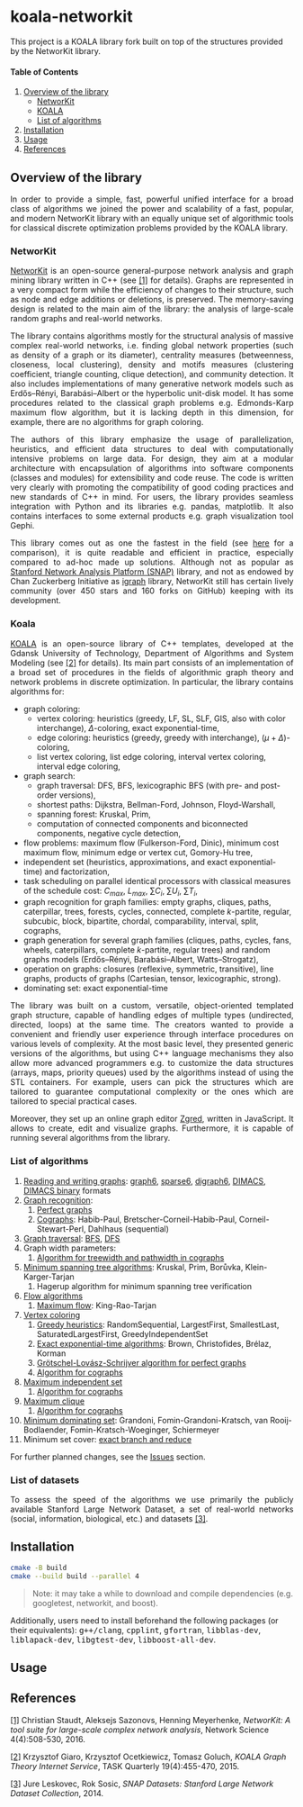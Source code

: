 # koala-networkit

This project is a KOALA library fork built on top of the structures provided by the NetworKit library.

#### Table of Contents
1. [Overview of the library](#overview)
    * [NetworKit](#networkit)
    * [KOALA](#koala)
    * [List of algorithms](#algorithms)
2. [Installation](#installation)
3. [Usage](#usage)
4. [References](#references)

## <a name="overview"></a>Overview of the library

<p align="justify">
In order to provide a simple, fast, powerful unified interface for a broad class of algorithms we joined the power and scalability of a fast, popular, and modern NetworKit library with an equally unique set of algorithmic tools for classical discrete optimization problems provided by the KOALA library.
</p>

### <a name="networkit"></a>NetworKit

<p align="justify">
<a href="https://networkit.github.io/">NetworKit</a> is an open-source general-purpose network analysis and graph mining library written in C++ (see <a href="#first">[1]</a> for details).
Graphs are represented in a very compact form while the efficiency of changes to their structure, such as node and edge additions or deletions, is preserved.
The memory-saving design is related to the main aim of the library: the analysis of large-scale random graphs and real-world networks.
</p>

<p align="justify">
The library contains algorithms mostly for the structural analysis of massive complex real-world networks, i.e. finding global network properties (such as density of a graph or its diameter), centrality measures (betweenness, closeness, local clustering), density and motifs measures (clustering coefficient, triangle counting, clique detection), and community detection. It also includes implementations of many generative network models such as Erdős–Rényi, Barabási–Albert or the hyperbolic unit-disk model.
It has some procedures related to the classical graph problems e.g. Edmonds-Karp maximum flow algorithm, but it is lacking depth in this dimension, for example, there are no algorithms for graph coloring.
</p>

<p align="justify">
The authors of this library emphasize the usage of parallelization, heuristics, and efficient data structures to deal with computationally intensive problems on large data.
For design, they aim at a modular architecture with encapsulation of algorithms into software components (classes and modules) for extensibility and code reuse. The code is written very clearly with promoting the compatibility of good coding practices and new standards of C++ in mind.
For users, the library provides seamless integration with Python and its libraries e.g. pandas, matplotlib. It also contains interfaces to some external products e.g. graph visualization tool Gephi.

<p align="justify">
This library comes out as one the fastest in the field (see <a href="https://www.timlrx.com/blog/benchmark-of-popular-graph-network-packages-v2">here</a> for a comparison), it is quite readable and efficient in practice, especially compared to ad-hoc made up solutions.
Although not as popular as <a href="https://github.com/snap-stanford/snap">Stanford Network Analysis Platform (SNAP)</a> library, and not as endowed by Chan Zuckerberg Initiative as <a href="https://github.com/igraph/igraph">igraph</a> library, NetworKit still has certain lively community (over 450 stars and 160 forks on GitHub) keeping with its development.
</p>

### <a name="koala"></a>Koala

<p align="justify">
<a href="http://web.archive.org/web/20200721235426/http://koala.os.niwa.gda.pl/api/description.html">KOALA</a> is an open-source library of C++ templates, developed at the Gdansk University of Technology, Department of Algorithms and System Modeling (see <a href="#second">[2]</a> for details).
Its main part consists of an implementation of a broad set of procedures in the fields of algorithmic graph theory and network problems in discrete optimization. In particular, the library contains algorithms for:
</p>

- graph coloring:
  - vertex coloring: heuristics (greedy, LF, SL, SLF, GIS, also with color interchange), $\Delta$-coloring, exact exponential-time,
  - edge coloring: heuristics (greedy, greedy with interchange), $(\mu + \Delta)$-coloring,
  - list vertex coloring, list edge coloring, interval vertex coloring, interval edge coloring,
- graph search:
  - graph traversal: DFS, BFS, lexicographic BFS (with pre- and post-order versions),
  - shortest paths: Dijkstra, Bellman-Ford, Johnson, Floyd-Warshall,
  - spanning forest: Kruskal, Prim,
  - computation of connected components and biconnected components, negative cycle detection,
- flow problems: maximum flow (Fulkerson-Ford, Dinic), minimum cost maximum flow, minimum edge or vertex cut, Gomory-Hu tree,
- independent set (heuristics, approximations, and exact exponential-time) and factorization,
- task scheduling on parallel identical processors with classical measures of the schedule cost: $C_{max}$, $L_{max}$, $\sum C_i$, $\sum U_i$, $\sum T_i$,
- graph recognition for graph families: empty graphs, cliques, paths, caterpillar, trees, forests, cycles, connected, complete $k$-partite, regular, subcubic, block, bipartite, chordal, comparability, interval, split, cographs,
- graph generation for several graph families (cliques, paths, cycles, fans, wheels, caterpillars, complete $k$-partite, regular trees) and random graphs models (Erdős–Rényi, Barabási–Albert, Watts–Strogatz),
- operation on graphs: closures (reflexive, symmetric, transitive), line graphs, products of graphs (Cartesian, tensor, lexicographic, strong).
- dominating set: exact exponential-time

<p align="justify">
The library was built on a custom, versatile, object-oriented templated graph structure, capable of handling edges of multiple types (undirected, directed, loops) at the same time.
The creators wanted to provide a convenient and friendly user experience through interface procedures on various levels of complexity.
At the most basic level, they presented generic versions of the algorithms, but using C++ language mechanisms they also allow more advanced programmers e.g. to customize the data structures (arrays, maps, priority queues) used by the algorithms instead of using the STL containers. For example, users can pick the structures which are tailored to guarantee computational complexity or the ones which are tailored to special practical cases.
</p>

<p align="justify">
Moreover, they set up an online graph editor <a href="https://stos.eti.pg.gda.pl/~kmocet/zgred/1.1.22/zgred.html">Zgred</a>, written in JavaScript. It allows to create, edit and visualize graphs. Furthermore, it is capable of running several algorithms from the library.
</p>

### <a name="algorithms"></a>List of algorithms

1. [Reading and writing graphs](https://github.com/krzysztof-turowski/koala-networkit/tree/master/include/io): [graph6](https://users.cecs.anu.edu.au/~bdm/data/formats.html), [sparse6](https://users.cecs.anu.edu.au/~bdm/data/formats.html), [digraph6](https://users.cecs.anu.edu.au/~bdm/data/formats.html), [DIMACS](http://prolland.free.fr/works/research/dsat/dimacs.html), [DIMACS binary](https://mat.tepper.cmu.edu/COLOR/format/README.binformat) formats
1. [Graph recognition](https://github.com/krzysztof-turowski/koala-networkit/tree/master/include/recognition/):
    1. [Perfect graphs](https://github.com/krzysztof-turowski/koala-networkit/tree/master/include/recognition/PerfectGraphRecognition.hpp)
    1. [Cographs](https://github.com/krzysztof-turowski/koala-networkit/tree/master/include/recognition/CographRecognition.hpp): Habib-Paul, Bretscher-Corneil-Habib-Paul, Corneil-Stewart-Perl, Dahlhaus (sequential)
1. [Graph traversal](https://github.com/krzysztof-turowski/koala-networkit/tree/master/include/traversal/): [BFS](https://github.com/krzysztof-turowski/koala-networkit/tree/master/include/traversal/BFS.hpp), [DFS](https://github.com/krzysztof-turowski/koala-networkit/tree/master/include/traversal/DFS.hpp)
1. Graph width parameters:
    1. [Algorithm for treewidth and pathwidth in cographs](https://github.com/krzysztof-turowski/koala-networkit/tree/master/include/pathwidth/CographPathwidth.hpp)
1. [Minimum spanning tree algorithms](https://github.com/krzysztof-turowski/koala-networkit/tree/master/include/mst/): Kruskal, Prim, Borůvka, Klein-Karger-Tarjan
    1. Hagerup algorithm for minimum spanning tree verification
1. [Flow algorithms](https://github.com/krzysztof-turowski/koala-networkit/tree/master/include/flow/)
    1. [Maximum flow](https://github.com/krzysztof-turowski/koala-networkit/tree/master/include/flow/MaximumFlow.hpp): King-Rao-Tarjan
1. [Vertex coloring](https://github.com/krzysztof-turowski/koala-networkit/tree/master/include/coloring/)
    1. [Greedy heuristics](https://github.com/krzysztof-turowski/koala-networkit/tree/master/include/coloring/GreedyVertexColoring.hpp): RandomSequential, LargestFirst, SmallestLast, SaturatedLargestFirst, GreedyIndependentSet
    1. [Exact exponential-time algorithms](https://github.com/krzysztof-turowski/koala-networkit/blob/master/include/coloring/ExactVertexColoring.hpp): Brown, Christofides, Brélaz, Korman
    1. [Grötschel-Lovász-Schrijver algorithm for perfect graphs](https://github.com/krzysztof-turowski/koala-networkit/tree/master/include/coloring/PerfectGraphVertexColoring.hpp)
    1. [Algorithm for cographs](https://github.com/krzysztof-turowski/koala-networkit/tree/master/include/coloring/CographVertexColoring.hpp)
1. [Maximum independent set](https://github.com/krzysztof-turowski/koala-networkit/tree/master/include/independent_set/)
    1. [Algorithm for cographs](https://github.com/krzysztof-turowski/koala-networkit/tree/master/include/independent_set/CographIndependentSet.hpp)
1. [Maximum clique](https://github.com/krzysztof-turowski/koala-networkit/tree/master/include/clique/)
    1. [Algorithm for cographs](https://github.com/krzysztof-turowski/koala-networkit/tree/master/include/clique/CographClique.hpp)
1. [Minimum dominating set](https://github.com/krzysztof-turowski/koala-networkit/tree/master/include/dominating_set/): Grandoni, Fomin-Grandoni-Kratsch, van Rooij-Bodlaender, Fomin-Kratsch-Woeginger, Schiermeyer
1. Minimum set cover: [exact branch and reduce](https://github.com/krzysztof-turowski/koala-networkit/blob/master/include/set_cover/BranchAndReduceSetCover.hpp)

For further planned changes, see the [Issues](https://github.com/krzysztof-turowski/koala-networkit/issues/) section.

### <a name="datasets"></a>List of datasets

<p align="justify">
To assess the speed of the algorithms we use primarily the publicly available Stanford Large Network Dataset, a set of real-world networks (social, information, biological, etc.) and datasets <a href="#third">[3]</a>.
</p>

## <a name="installation"></a>Installation

```bash
cmake -B build
cmake --build build --parallel 4
```
> Note: it may take a while to download and compile dependencies (e.g. googletest, networkit, and boost).

Additionally, users need to install beforehand the following packages (or their equivalents): <tt>g++/clang</tt>, <tt>cpplint</tt>, <tt>gfortran</tt>, <tt>libblas-dev</tt>, <tt>liblapack-dev</tt>, <tt>libgtest-dev</tt>, <tt>libboost-all-dev</tt>.

## <a name="usage"></a>Usage

## <a name="references"></a>References

[[1]](https://www.cambridge.org/core/journals/network-science/article/networkit-a-tool-suite-for-largescale-complex-network-analysis/03DB673D73EDC84C0A143864FFA17831)<a name="first"></a> Christian Staudt, Aleksejs Sazonovs, Henning Meyerhenke, <i>NetworKit: A tool suite for large-scale complex network analysis</i>, Network Science 4(4):508-530, 2016.

[[2]](https://task.gda.pl/files/quart/TQ2015/04/tq419r-c.pdf)<a name="second"></a> Krzysztof Giaro, Krzysztof Ocetkiewicz, Tomasz Goluch, <i>KOALA Graph Theory Internet Service</i>, TASK Quarterly 19(4):455-470, 2015.

[[3]](http://snap.stanford.edu/data)<a name="third"></a> Jure Leskovec, Rok Sosic, <i>SNAP Datasets: Stanford Large Network Dataset Collection</i>, 2014.
